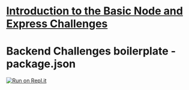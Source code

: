 # [Introduction to the Basic Node and Express Challenges](https://www.freecodecamp.org/learn/apis-and-microservices/basic-node-and-express/)
# Backend Challenges boilerplate - package.json
[![Run on Repl.it](https://repl.it/badge/github/freeCodeCamp/boilerplate-npm)](https://repl.it/github/freeCodeCamp/boilerplate-express)